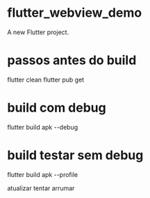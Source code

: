 # flutter_webview_demo

A new Flutter project.

# passos antes do build

flutter clean
flutter pub get

# build com debug

flutter build apk --debug

# build testar sem debug

flutter build apk --profile

atualizar
tentar arrumar
